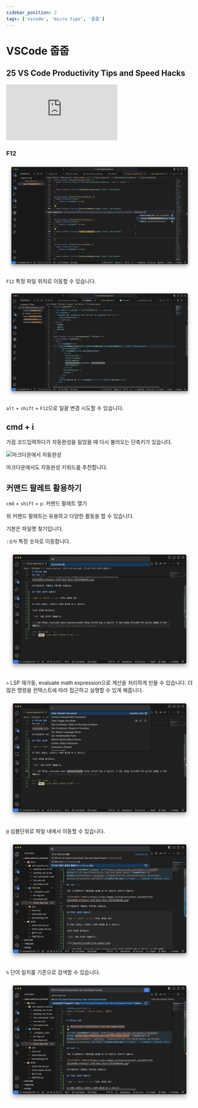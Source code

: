 ```yaml
---
sidebar_position: 2
tags: ['vscode', 'micro tips', '줍줍']
---
```


# VSCode 줍줍

## 25 VS Code Productivity Tips and Speed Hacks

<iframe className="codepen" src="https://www.youtube.com/embed/ifTF3ags0XI" title="25 VS Code Productivity Tips and Speed Hacks" frameBorder="0" allow="accelerometer; autoplay; clipboard-write; encrypted-media; gyroscope; picture-in-picture; web-share" allowFullScreen></iframe>

### F12

![](/img/doc/vscode/f12.png)

`F12` 특정 파일 위치로 이동할 수 있습니다.

![](/img/doc/vscode/f12-alt-shift.png)

`alt` + `shift` + `F12`으로 일괄 변경 시도할 수 있습니다.

<!--

나중에 정리할 영상입니다. 지금은 귀찮습니다.

 -->

## cmd + i

가끔 코드입력하다가 자동완성을 잃었을 때 다시 불러오는 단축키가 있습니다.

![마크다운에서 자동완성](https://user-images.githubusercontent.com/84452145/241534966-5fbe31e7-27d9-4ba1-95cb-333f6e604d46.png)

마크다운에서도 자동완성 키워드를 추천합니다.

## 커맨드 팔레트 활용하기

`cmd` + `shift` + `p`: 커맨드 팔레트 열기

위 커맨드 팔레트는 유용하고 다양한 활동을 할 수 있습니다.

기본은 파일명 찾기입니다.

`:숫자` 특정 숫자로 이동합니다.

![](/img/doc/vscode/line-number.png)

`>` LSP 재가동, evaluate math expression으로 계산을 처리하게 만들 수 있습니다. 더 많은 명령을 컨텍스트에 따라 접근하고 실행할 수 있게 해줍니다.

![](/img/doc/vscode/cmd.png)

`@` 심볼단위로 파일 내에서 이동할 수 있습니다.

![](/img/doc/vscode/symbol.png)

`%` 단어 일치를 기준으로 검색할 수 있습니다.

![](/img/doc/vscode/grep.png)

<!-- ## `code .` -->
<!-- TODO: 노트북 새롭게 설치하면 추가하기 -->

